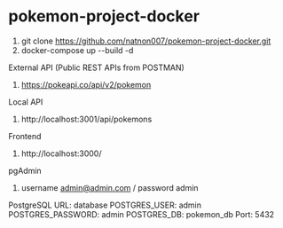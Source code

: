 ﻿# pokemon-project-docker

1. git clone https://github.com/natnon007/pokemon-project-docker.git
2. docker-compose up --build -d


External API (Public REST APIs from POSTMAN)
1. https://pokeapi.co/api/v2/pokemon

Local API
1. http://localhost:3001/api/pokemons

Frontend
1. http://localhost:3000/

pgAdmin
1. username admin@admin.com / password admin

PostgreSQL
URL: database
POSTGRES_USER: admin
POSTGRES_PASSWORD: admin
POSTGRES_DB: pokemon_db
Port: 5432
